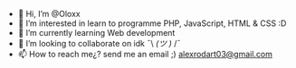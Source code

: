 - 👋 Hi, I’m @Oloxx
- 👀 I’m interested in learn to programme PHP, JavaScript, HTML & CSS :D
- 🌱 I’m currently learning Web development 
- 💞️ I’m looking to collaborate on idk ¯\ _(ツ )_ /¯
- 📫 How to reach me¿? send me an email ;) alexrodart03@gmail.com

<!---
Oloxx/Oloxx is a ✨ special ✨ repository because its `README.md` (this file) appears on your GitHub profile.
You can click the Preview link to take a look at your changes.
--->
